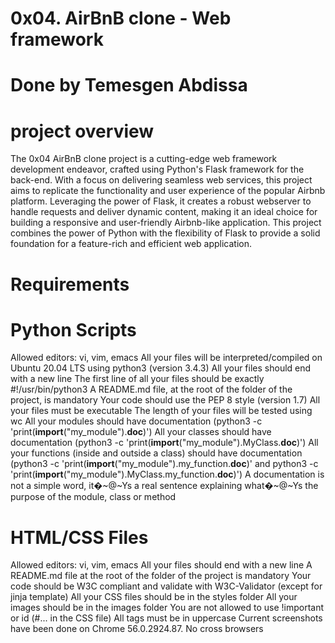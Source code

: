# 0x04. AirBnB clone - Web framework
# Done by Temesgen Abdissa
# project overview

The 0x04 AirBnB clone project is a cutting-edge web framework development endeavor, crafted using Python's Flask framework for the back-end. With a focus on delivering seamless web services, this project aims to replicate the functionality and user experience of the popular Airbnb platform. Leveraging the power of Flask, it creates a robust webserver to handle requests and deliver dynamic content, making it an ideal choice for building a responsive and user-friendly Airbnb-like application. This project combines the power of Python with the flexibility of Flask to provide a solid foundation for a feature-rich and efficient web application.

# Requirements

# Python Scripts

Allowed editors: vi, vim, emacs
All your files will be interpreted/compiled on Ubuntu 20.04 LTS using python3 (version 3.4.3)
All your files should end with a new line
The first line of all your files should be exactly #!/usr/bin/python3
A README.md file, at the root of the folder of the project, is mandatory
Your code should use the PEP 8 style (version 1.7)
All your files must be executable
The length of your files will be tested using wc
All your modules should have documentation (python3 -c 'print(__import__("my_module").__doc__)')
All your classes should have documentation (python3 -c 'print(__import__("my_module").MyClass.__doc__)')
All your functions (inside and outside a class) should have documentation (python3 -c 'print(__import__("my_module").my_function.__doc__)' and python3 -c 'print(__import__("my_module").MyClass.my_function.__doc__)')
A documentation is not a simple word, it�~@~Ys a real sentence explaining what�~@~Ys the purpose of the module, class or method

# HTML/CSS Files

Allowed editors: vi, vim, emacs
All your files should end with a new line
A README.md file at the root of the folder of the project is mandatory
Your code should be W3C compliant and validate with W3C-Validator (except for jinja template)
All your CSS files should be in the styles folder
All your images should be in the images folder
You are not allowed to use !important or id (#... in the CSS file)
All tags must be in uppercase
Current screenshots have been done on Chrome 56.0.2924.87.
No cross browsers
